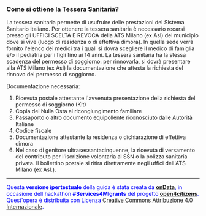 ### Come si ottiene la Tessera Sanitaria?

La tessera sanitaria permette di usufruire delle prestazioni del Sistema
Sanitario Italiano. Per ottenere la tessera sanitaria è necessario
recarsi presso gli UFFICI SCELTA E REVOCA della ATS Milano (ex Asl) del
municipio dove si vive (luogo di residenza o di effettiva dimora). In
quella sede verrà fornito l'elenco dei medici tra i quali si dovrà
scegliere il medico di famiglia e/o il pediatria per i figli fino ai 14
anni. La tessera sanitaria ha la stessa scadenza del permesso di
soggiorno: per rinnovarla, si dovrà presentare alla ATS Milano (ex Asl)
la documentazione che attesta la richiesta del rinnovo del permesso di
soggiorno.

Documentazione necessaria: 

1. Ricevuta postale attestante l'avvenuta presentazione della richiesta del permesso di soggiorno (Kit)
2. Copia del Nulla Osta al ricongiungimento familiare
3. Passaporto o altro documento equipollente riconosciuto dalle Autorità Italiane
4. Codice fiscale
5. Documentazione attestante la residenza o dichiarazione di effettiva dimora
6. Nel caso di genitore ultrasessantacinquenne, la ricevuta di versamento del contributo per l'iscrizione volontaria al SSN o la polizza sanitaria privata. Il
bollettino postale si ritira direttamente negli uffici dell'ATS Milano
(ex Asl.).

---
<footer style="color:blue !important;">
<div id="about">
Questa <strong>versione ipertestuale</strong> della guida è stata creata da <a href="http://ondata.it/" target="_blank"><strong>onData</strong></a>, in occasione dell'hackathon <strong>#Services4MIgrants</strong> del progetto <a href="http://open4citizens.eu/" target="_blank"><strong>open4citizens</strong></a>.
</div>
<div id="licenza">
Quest'opera è distribuita con Licenza <a rel="license" href="http://creativecommons.org/licenses/by/4.0/">Creative Commons Attribuzione 4.0 Internazionale</a>.
</div>
</footer>